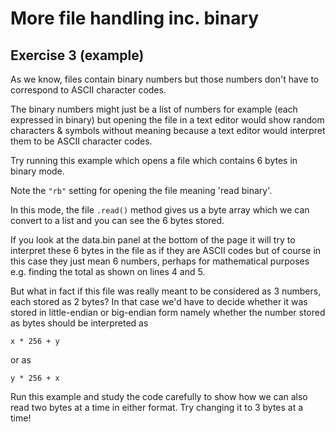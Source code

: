 # More file handling inc. binary

## Exercise 3 (example)

As we know, files contain binary numbers but those numbers don't have to correspond to ASCII character codes.

The binary numbers might just be a list of numbers for example (each expressed in binary) but opening the file in a text editor would show random characters & symbols without meaning because a text editor would interpret them to be ASCII character codes.

Try running this example which opens a file which contains 6 bytes in binary mode.

Note the `"rb"` setting for opening the file meaning 'read binary'.

In this mode, the file `.read()` method gives us a byte array which we can convert to a list and you can see the 6 bytes stored.

If you look at the data.bin panel at the bottom of the page it will try to interpret these 6 bytes in the file as if they are ASCII codes but of course in this case they just mean 6 numbers, perhaps for mathematical purposes e.g. finding the total as shown on lines 4 and 5.

But what in fact if this file was really meant to be considered as 3 numbers, each stored as 2 bytes? In that case we'd have to decide whether it was stored in little-endian or big-endian form namely whether the number stored as bytes <x> <y> should be interpreted as

```
x * 256 + y
```

or as

```
y * 256 + x
```

Run this example and study the code carefully to show how we can also read two bytes at a time in either format. Try changing it to 3 bytes at a time!
